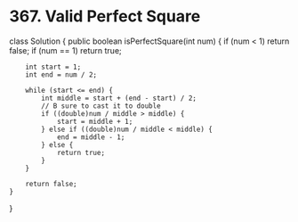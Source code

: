 # 367. Valid Perfect Square

class Solution { public boolean isPerfectSquare\(int num\) { if \(num &lt; 1\) return false; if \(num == 1\) return true;

```text
    int start = 1;
    int end = num / 2;

    while (start <= end) {
        int middle = start + (end - start) / 2;
        // B sure to cast it to double
        if ((double)num / middle > middle) {
            start = middle + 1;
        } else if ((double)num / middle < middle) {
            end = middle - 1;
        } else {
            return true;
        }
    }

    return false;
}
```

}

